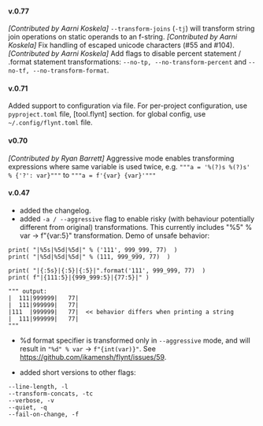 #### v.0.77

*[Contributed by Aarni Koskela]* `--transform-joins` (`-tj`) will transform string join operations on static operands
to an f-string.
*[Contributed by Aarni Koskela]* Fix handling of escaped unicode characters (#55 and #104).
*[Contributed by Aarni Koskela]* Add flags to disable percent statement / .format statement transformations: `--no-tp, --no-transform-percent` and 
`--no-tf, --no-transform-format`.

#### v.0.71

Added support to configuration via file.
For per-project configuration, use `pyproject.toml` file, [tool.flynt] section.
for global config, use `~/.config/flynt.toml` file.

#### v0.70

*[Contributed by Ryan Barrett]* Aggressive mode enables transforming expressions where same variable is used twice, 
e.g. `"""a = '%(?)s %(?)s' % {'?': var}"""` to `"""a = f'{var} {var}'"""` 

#### v.0.47

* added the changelog.
* added `-a / --aggressive` flag to enable risky 
(with behaviour potentially different from original) transformations. 
This currently includes "%5" % var -> f"{var:5}" transformation. 
Demo of unsafe behavior: 

```
print( "|%5s|%5d|%5d|" % ('111', 999_999, 77)  )
print( "|%5d|%5d|%5d|" % (111, 999_999, 77)  )

print( "|{:5s}|{:5}|{:5}|".format('111', 999_999, 77)  )
print( f"|{111:5}|{999_999:5}|{77:5}|" )

""" output:
|  111|999999|   77|
|  111|999999|   77|
|111  |999999|   77|  << behavior differs when printing a string
|  111|999999|   77|
"""
```

* %d format specifier is transformed only in `--aggressive` mode, 
and will result in `"%d" % var` -> `f"{int(var)}"`. See https://github.com/ikamensh/flynt/issues/59.

* added short versions to other flags:
```
--line-length, -l
--transform-concats, -tc
--verbose, -v
--quiet, -q
--fail-on-change, -f
```

